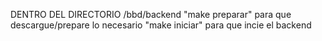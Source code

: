 DENTRO DEL DIRECTORIO /bbd/backend
"make preparar" para que descargue/prepare lo necesario
"make iniciar" para que incie el backend